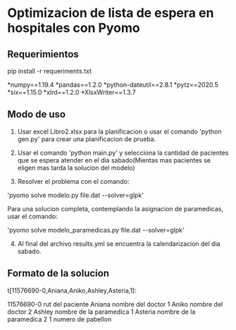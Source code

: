 # Optimizacion de lista de espera en hospitales con Pyomo

## Requerimientos
pip install -r requeriments.txt

*numpy==1.19.4
*pandas==1.2.0
*python-dateutil==2.8.1
*pytz==2020.5
*six==1.15.0
*xlrd==1.2.0
*XlsxWriter==1.3.7

## Modo de uso
1. Usar excel Libro2.xlsx para la planificacion o usar el comando 'python gen.py' para crear una planificacion de prueba.

2.  Usar el comando 'python main.py' y selecciona la cantidad de pacientes que se espera atender en el dia sabado(Mientas mas pacientes se eligen mas tarda la solucion del modelo)

3. Resolver el problema con el comando:

'pyomo solve modelo.py file.dat --solver=glpk'

Para una solucion completa, contemplando la asignacion de paramedicas, usar el comando:

'pyomo solve modelo_paramedicas.py file.dat --solver=glpk'

4. Al final del archivo results.yml se encuentra la calendarizacion del dia sabado.
 
## Formato de la solucion

t[11576690-0,Aniana,Aniko,Ashley,Asteria,1]:

11576690-0  rut del paciente
Aniana      nombre del doctor 1
Aniko       nombre del doctor 2
Ashley      nombre de la paramedica 1
Asteria     nombre de la paramedica 2
1           numero de pabellon
